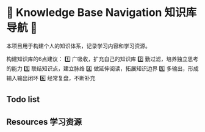 # :rocket: Knowledge Base Navigation 知识库导航 :rocket:

本项目用于构建个人的知识体系，记录学习内容和学习资源。

构建知识库的6点建议：
:one: 广吸收，扩充自己的知识库
:two: 勤过滤，培养独立思考的能力
:three: 联结知识点，建立脉络
:four: 做延伸阅读，拓展知识边界
:five: 多输出，形成输入输出闭环
:six: 经常复盘，不断补充

## Todo list


## Resources 学习资源
